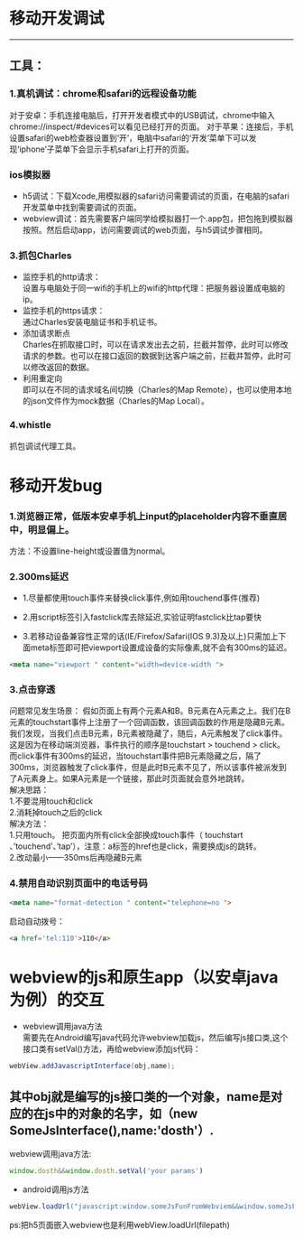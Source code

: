 # 移动开发调试
---
## 工具：   
### 1.真机调试：chrome和safari的远程设备功能     
对于安卓：手机连接电脑后，打开开发者模式中的USB调试，chrome中输入chrome://inspect/#devices可以看见已经打开的页面。
对于苹果：连接后，手机设置safari的web检查器设置到‘开’，电脑中safari的‘开发’菜单下可以发现‘iphone’子菜单下会显示手机safari上打开的页面。  
### ios模拟器   
- h5调试：下载Xcode,用模拟器的safari访问需要调试的页面，在电脑的safari开发菜单中找到需要调试的页面。    
- webview调试：首先需要客户端同学给模拟器打一个.app包，把包拖到模拟器按照。然后启动app，访问需要调试的web页面，与h5调试步骤相同。
### 3.抓包Charles   
- 监控手机的http请求：    
设置与电脑处于同一wifi的手机上的wifi的http代理：把服务器设置成电脑的ip。
- 监控手机的https请求：    
通过Charles安装电脑证书和手机证书。
- 添加请求断点    
Charles在抓取接口时，可以在请求发出去之前，拦截并暂停，此时可以修改请求的参数。也可以在接口返回的数据到达客户端之前，拦截并暂停，此时可以修改返回的数据。
- 利用重定向    
即可以在不同的请求域名间切换（Charles的Map Remote），也可以使用本地的json文件作为mock数据（Charles的Map Local）。   
### 4.whistle   
抓包调试代理工具。   
# 移动开发bug   
### 1.浏览器正常，低版本安卓手机上input的placeholder内容不垂直居中，明显偏上。   
方法：不设置line-height或设置值为normal。  
### 2.300ms延迟   
- 1.尽量都使用touch事件来替换click事件,例如用touchend事件(推荐)   

- 2.用script标签引入fastclick库去除延迟,实验证明fastclick比tap要快

- 3.若移动设备兼容性正常的话(IE/Firefox/Safari(IOS 9.3)及以上)只需加上下面meta标签即可把viewport设置成设备的实际像素,就不会有300ms的延迟。   
```html
<meta name="viewport " content="width=device-width ">   
```  
### 3.点击穿透
问题常见发生场景： 假如页面上有两个元素A和B。B元素在A元素之上。我们在B元素的touchstart事件上注册了一个回调函数，该回调函数的作用是隐藏B元素。我们发现，当我们点击B元素，B元素被隐藏了，随后，A元素触发了click事件。   
这是因为在移动端浏览器，事件执行的顺序是touchstart > touchend > click。   
而click事件有300ms的延迟，当touchstart事件把B元素隐藏之后，隔了300ms，浏览器触发了click事件，但是此时B元素不见了，所以该事件被派发到了A元素身上。如果A元素是一个链接，那此时页面就会意外地跳转。   
解决思路：   
1.不要混用touch和click    
2.消耗掉touch之后的click   
解决方法：    
1.只用touch。   把页面内所有click全部换成touch事件（ touchstart 、’touchend’、’tap’），注意：a标签的href也是click，需要换成js的跳转。    
2.改动最小——350ms后再隐藏B元素    
### 4.禁用自动识别页面中的电话号码    
```html  
<meta name="format-detection " content="telephone=no ">   
```
启动自动拨号：  
```html  
<a href='tel:110'>110</a>
```   
# webview的js和原生app（以安卓java为例）的交互   
- webview调用java方法    
需要先在Android编写java代码允许webview加载js，然后编写js接口类,这个接口类有setVal()方法，再给webview添加js代码：   
```java   
webView.addJavascriptInterface(obj,name);
```   
其中obj就是编写的js接口类的一个对象，name是对应的在js中的对象的名字，如（new SomeJsInterface(),name:'dosth'）.   
---   
webview调用java方法:   
```javascript   
window.dosth&&window.dosth.setVal('your params')
```
- android调用js方法  
```java   
webView.loadUrl("javascript:window.someJsFunFromWebviem&&window.someJsFunFromWebviem("+params+")");
```     
ps:把h5页面嵌入webview也是利用webView.loadUrl(filepath)
